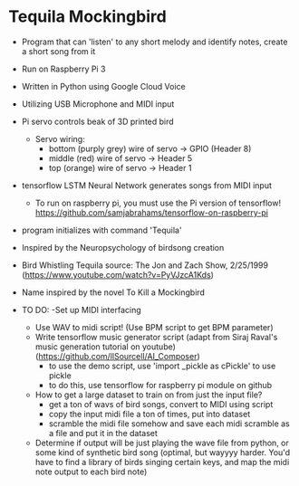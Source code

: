 # Tequila Mockingbird
- Program that can 'listen' to any short melody and identify notes, create a short song from it
- Run on Raspberry Pi 3
- Written in Python using Google Cloud Voice
- Utilizing USB Microphone and MIDI input
- Pi servo controls beak of 3D printed bird
	- Servo wiring:
		- bottom (purply grey) wire of servo -> GPIO (Header 8)
		- middle (red) wire of servo -> Header 5
		- top (orange) wire of servo -> Header 1 
- tensorflow LSTM Neural Network generates songs from MIDI input
	- To run on raspberry pi, you must use the Pi version of tensorflow! https://github.com/samjabrahams/tensorflow-on-raspberry-pi
- program initializes with command 'Tequila'
- Inspired by the Neuropsychology of birdsong creation
- Bird Whistling Tequila source: The Jon and Zach Show, 2/25/1999 (https://www.youtube.com/watch?v=PyVJzcA1Kds)
- Name inspired by the novel To Kill a Mockingbird

- TO DO:
  -Set up MIDI interfacing
  	- Use WAV to midi script! (Use BPM script to get BPM parameter)
    - Write tensorflow music generator script (adapt from Siraj Raval's music generation tutorial on youtube) (https://github.com/llSourcell/AI_Composer)
      - to use the demo script, use 'import _pickle as cPickle' to use pickle
      - to do this, use tensorflow for raspberry pi module on github
  	- How to get a large dataset to train on from just the input file? 
  		- get a ton of wavs of bird songs, convert to MIDI using script
  		- copy the input midi file a ton of times, put into dataset
  		- scramble the midi file somehow and save each midi scramble as a file and put it in the dataset
  - Determine if output will be just playing the wave file from python, or some kind of synthetic bird song (optimal, but wayyyy harder. You'd have to find a library of birds singing certain keys, and map the midi note output to each bird note)

